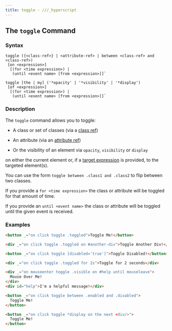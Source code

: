 ```yaml
---
title: toggle - ///_hyperscript
---
```


## The `toggle` Command

### Syntax

```ebnf
toggle ({<class-ref>} | <attribute-ref> | between <class-ref> and <class-ref>)
 [on <expression>]
  [(for <time expression>) |
   (until <event name> [from <expression>]]`

toggle [the | my] ('*opacity' | '*visibility' | '*display')
 [of <expression>]
  [(for <time expression>) |
   (until <event name> [from <expression>]]`
```

### Description

The `toggle` command allows you to toggle:

 * A class or set of classes (via a [class ref](/expressions/class-reference))

* An attribute (via an [attribute ref](/expressions/attribute-ref))

* Or the visibility of an element via `opacity`, `visibility` or `display`

on either the current element or, if a [target expression](/expressions)
is provided, to the targeted element(s).

You can use the form `toggle between .class1 and .class2` to flip between two classes.

If you provide a `for <time expression>` the class or attribute will be toggled for that amount of time.

If you provide an `until <event name>` the class or attribute will be toggled until the given event is received.

### Examples

```html
<button _="on click toggle .toggled">Toggle Me!</button>

<div _="on click toggle .toggled on #another-div">Toggle Another Div!</div>

<button _="on click toggle [disabled='true']">Toggle Disabled!</button>

<div _="on click toggle .toggled for 2s">Toggle for 2 seconds</div>

<div _="on mouseenter toggle .visible on #help until mouseleave">
  Mouse Over Me!
</div>
<div id="help">I'm a helpful message!</div>

<button _="on click toggle between .enabled and .disabled">
  Toggle Me!
</button>

<button _="on click toggle *display on the next <div/>">
  Toggle Me!
</button>
```
